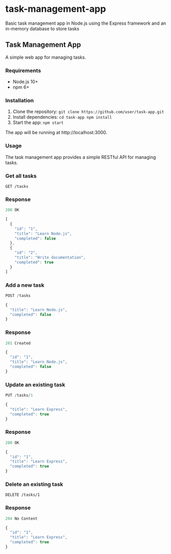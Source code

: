 # task-management-app
Basic task management app in Node.js using the Express framework and an in-memory database to store tasks

## Task Management App
A simple web app for managing tasks.

### Requirements
- Node.js 10+
- npm 6+

### Installation
1. Clone the repository:
`git clone https://github.com/user/task-app.git
`
2. Install dependencies:
`cd task-app
npm install
`
3. Start the app:
`npm start
`

The app will be running at http://localhost:3000.

### Usage
The task management app provides a simple RESTful API for managing tasks.

### Get all tasks
`GET /tasks
`
### Response
```js 
200 OK

[
  {
    "id": "1",
    "title": "Learn Node.js",
    "completed": false
  },
  {
    "id": "2",
    "title": "Write documentation",
    "completed": true
  }
]
```

### Add a new task
```js
POST /tasks

{
  "title": "Learn Node.js",
  "completed": false
}
```
### Response
```js 
201 Created

{
  "id": "1",
  "title": "Learn Node.js",
  "completed": false
}
```
### Update an existing task
```js
PUT /tasks/1

{
  "title": "Learn Express",
  "completed": true
}
```
### Response 
```js
200 OK

{
  "id": "1",
  "title": "Learn Express",
  "completed": true
}
```
### Delete an existing task
`DELETE /tasks/1
`
### Response 
```js
204 No Content

{
  "id": "1",
  "title": "Learn Express",
  "completed": true
}
```

